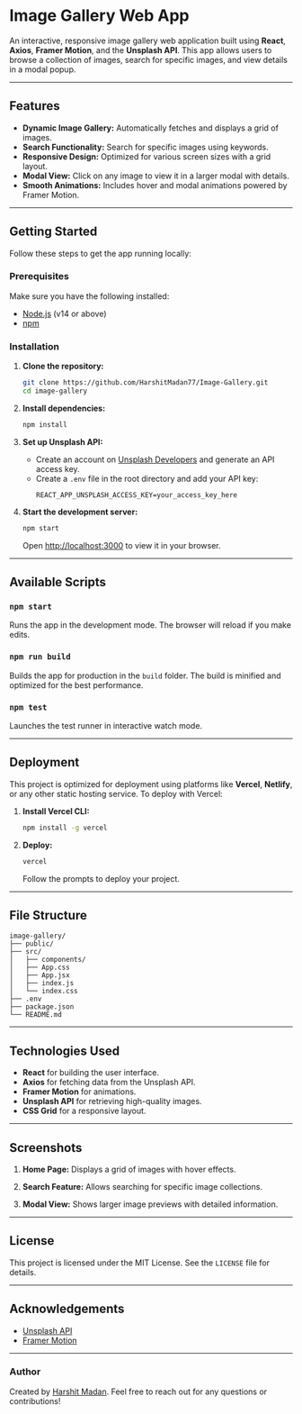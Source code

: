# Image Gallery Web App

An interactive, responsive image gallery web application built using **React**, **Axios**, **Framer Motion**, and the **Unsplash API**. This app allows users to browse a collection of images, search for specific images, and view details in a modal popup.

---

## Features

- **Dynamic Image Gallery:** Automatically fetches and displays a grid of images.
- **Search Functionality:** Search for specific images using keywords.
- **Responsive Design:** Optimized for various screen sizes with a grid layout.
- **Modal View:** Click on any image to view it in a larger modal with details.
- **Smooth Animations:** Includes hover and modal animations powered by Framer Motion.

---

## Getting Started

Follow these steps to get the app running locally:

### Prerequisites

Make sure you have the following installed:
- [Node.js](https://nodejs.org/) (v14 or above)
- [npm](https://www.npmjs.com/)

### Installation

1. **Clone the repository:**
   ```bash
   git clone https://github.com/HarshitMadan77/Image-Gallery.git
   cd image-gallery
   ```

2. **Install dependencies:**
   ```bash
   npm install
   ```

3. **Set up Unsplash API:**
   - Create an account on [Unsplash Developers](https://unsplash.com/developers) and generate an API access key.
   - Create a `.env` file in the root directory and add your API key:
     ```env
     REACT_APP_UNSPLASH_ACCESS_KEY=your_access_key_here
     ```

4. **Start the development server:**
   ```bash
   npm start
   ```
   Open [http://localhost:3000](http://localhost:3000) to view it in your browser.

---

## Available Scripts

### `npm start`
Runs the app in the development mode. The browser will reload if you make edits.

### `npm run build`
Builds the app for production in the `build` folder. The build is minified and optimized for the best performance.

### `npm test`
Launches the test runner in interactive watch mode.

---

## Deployment

This project is optimized for deployment using platforms like **Vercel**, **Netlify**, or any other static hosting service. To deploy with Vercel:

1. **Install Vercel CLI:**
   ```bash
   npm install -g vercel
   ```
2. **Deploy:**
   ```bash
   vercel
   ```
   Follow the prompts to deploy your project.

---

## File Structure

```
image-gallery/
├── public/
├── src/
│   ├── components/
│   ├── App.css
│   ├── App.jsx
│   ├── index.js
│   └── index.css
├── .env
├── package.json
└── README.md
```

---

## Technologies Used

- **React** for building the user interface.
- **Axios** for fetching data from the Unsplash API.
- **Framer Motion** for animations.
- **Unsplash API** for retrieving high-quality images.
- **CSS Grid** for a responsive layout.

---

## Screenshots

1. **Home Page:**
   Displays a grid of images with hover effects.

2. **Search Feature:**
   Allows searching for specific image collections.

3. **Modal View:**
   Shows larger image previews with detailed information.

---

## License

This project is licensed under the MIT License. See the `LICENSE` file for details.

---

## Acknowledgements

- [Unsplash API](https://unsplash.com/developers)
- [Framer Motion](https://www.framer.com/motion/)

---

### Author

Created by [Harshit Madan](https://github.com/HarshitMadan77). Feel free to reach out for any questions or contributions!


